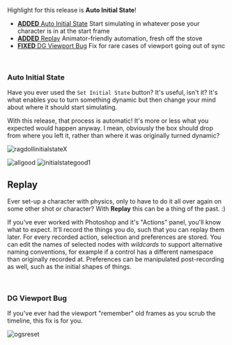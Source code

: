 Highlight for this release is **Auto Initial State**!

- [**ADDED** Auto Initial State](#auto-initial-state) Start simulating in whatever pose your character is in at the start frame
- [**ADDED** Replay](#replay) Animator-friendly automation, fresh off the stove
- [**FIXED** DG Viewport Bug](#dg-viewport-bug) Fix for rare cases of viewport going out of sync

<br>

### Auto Initial State

Have you ever used the `Set Initial State` button? It's useful, isn't it? It's what enables you to turn something dynamic but then change your mind about where it should start simulating.

With this release, that process is automatic! It's more or less what you expected would happen anyway. I mean, obviously the box should drop from where you left it, rather than where it was originally turned dynamic?

![ragdollinitialstateX](https://user-images.githubusercontent.com/2152766/109416342-84dc3e80-79b5-11eb-85e9-646a00b1b807.gif)

![allgood](https://user-images.githubusercontent.com/2152766/109416345-886fc580-79b5-11eb-9140-b7d12327f621.gif)
![initialstategood1](https://user-images.githubusercontent.com/2152766/109416347-8a398900-79b5-11eb-9819-20e56bfe47fb.gif)


## Replay

Ever set-up a character with physics, only to have to do it all over again on some other shot or character? With **Replay** this can be a thing of the past. :)

If you've ever worked with Photoshop and it's "Actions" panel, you'll know what to expect. It'll record the things you do, such that you can replay them later. For every recorded action, selection and preferences are stored. You can edit the names of selected nodes with *wildcards* to support alternative naming conventions, for example if a control has a different namespace than originally recorded at. Preferences can be manipulated post-recording as well, such as the initial shapes of things.

<br>

### DG Viewport Bug

If you've ever had the viewport "remember" old frames as you scrub the timeline, this fix is for you.

![ogsreset](https://user-images.githubusercontent.com/2152766/109122481-94068680-7740-11eb-8554-a12bb3ed2ff1.gif)
